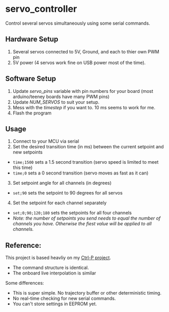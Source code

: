 # servo_controller

Control several servos simultaneously using some serial commands.

## Hardware Setup
1. Several servos connected to 5V, Ground, and each to thier own PWM pin
2. 5V power (4 servos work fine on USB power most of the time).

## Software Setup
1. Update _servo_pins_ variable with pin numbers for your board (most arduino/teeney boards have many PWM pins)
2. Update _NUM_SERVOS_ to suit your setup.
3. Mess with the _timestep_ if you want to. 10 ms seems to work for me.
4. Flash the program

## Usage
1. Connect to your MCU via serial
2. Set the desired transition time (in ms) between the current setpoint and new setpoints
  - `time;1500` sets a 1.5 second transition (servo speed is limited to meet this time)
  - `time;0` sets a 0 second transition (servo moves as fast as it can)
3. Set setpoint angle for all channels (in degrees)
  - `set;90` sets the setpoint to 90 degrees for all servos
4. Set the setpoint for each channel separately
  - `set;0;90;120;180` sets the setpoints for all four channels
  - _Note: the number of setpoints you send needs to equal the number of channels you have. Otherwise the fiest value will be applied to all channels._

## Reference:
This project is based heavliy on my [Ctrl-P project](https://github.com/cbteeple/pressure_controller).
- The command structure is identical.
- The onboard live interpolation is similar

Some differences:
- This is super simple. No trajectory buffer or other deterministic timing.
- No real-time checking for new serial commands.
- You can't store settings in EEPROM yet.
